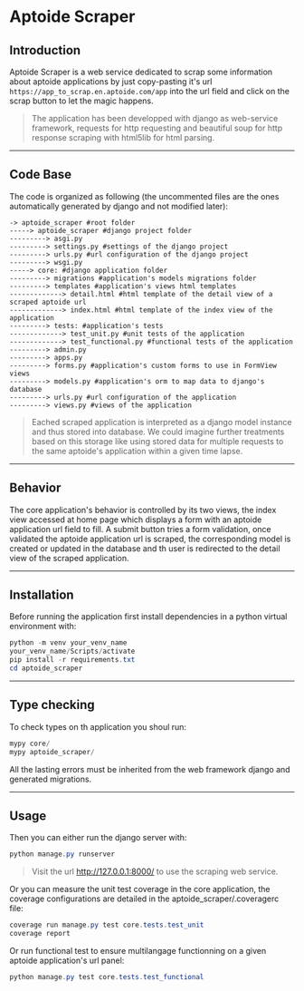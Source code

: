 # Aptoide Scraper

## Introduction

Aptoide Scraper is a web service dedicated to scrap some information about aptoide applications by just copy-pasting it's url `https://app_to_scrap.en.aptoide.com/app` into the url field and click on the scrap button to let the magic happens.

> The application has been developped with django as web-service framework, requests for http requesting and beautiful soup for http response scraping with html5lib for html parsing.

---

## Code Base

The code is organized as following (the uncommented files are the ones automatically generated by django and not modified later):
```
-> aptoide_scraper #root folder
-----> aptoide_scraper #django project folder
---------> asgi.py
---------> settings.py #settings of the django project
---------> urls.py #url configuration of the django project
---------> wsgi.py
-----> core: #django application folder
---------> migrations #application's models migrations folder
---------> templates #application's views html templates
-------------> detail.html #html template of the detail view of a scraped aptoide url
-------------> index.html #html template of the index view of the application
---------> tests: #application's tests
-------------> test_unit.py #unit tests of the application
-------------> test_functional.py #functional tests of the application
---------> admin.py
---------> apps.py
---------> forms.py #application's custom forms to use in FormView views
---------> models.py #application's orm to map data to django's database
---------> urls.py #url configuration of the application
---------> views.py #views of the application
```

> Eached scraped application is interpreted as a django model instance and thus stored into database. We could imagine further treatments based on this storage like using stored data for multiple requests to the same aptoide's application within a given time lapse.

---

## Behavior

The core application's behavior is controlled by its two views, the index view accessed at home page which displays a form with an aptoide application url field to fill. A submit button tries a form validation, once validated the aptoide application url is scraped, the corresponding model is created or updated in the database and th user is redirected to the detail view of the scraped application.

---

## Installation

Before running the application first install dependencies in a python virtual environment with:
```powershell
python -m venv your_venv_name
your_venv_name/Scripts/activate
pip install -r requirements.txt
cd aptoide_scraper
```

---

## Type checking

To check types on th application you shoul run:
```powershell
mypy core/
mypy aptoide_scraper/
```
All the lasting errors must be inherited from the web framework django and generated migrations.

---

## Usage

Then you can either run the django server with:
```powershell
python manage.py runserver
```
> Visit the url http://127.0.0.1:8000/ to use the scraping web service.

Or you can measure the unit test coverage in the core application, the coverage configurations are detailed in the aptoide_scraper/.coveragerc file:
```powershell
coverage run manage.py test core.tests.test_unit
coverage report
```

Or run functional test to ensure multilangage functionning on a given aptoide application's url panel:
```powershell
python manage.py test core.tests.test_functional
```
